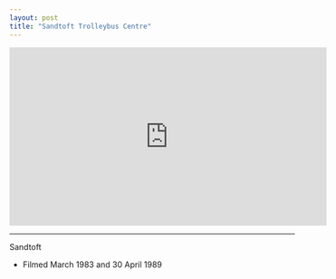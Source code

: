 ```yaml
---
layout: post
title: "Sandtoft Trolleybus Centre"
---
```


<iframe width="560" height="315" src="https://www.youtube.com/embed/UymxPBR1po4" title="Sandtoft Trolleybus Centre" frameBorder="0" allow="accelerometer; autoplay; clipboard-write; encrypted-media; gyroscope; picture-in-picture; web-share" allowFullScreen></iframe>

---

Sandtoft

- Filmed March 1983 and 30 April 1989
